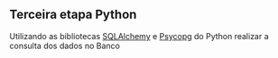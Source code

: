 ## Terceira etapa Python

Utilizando as bibliotecas [SQLAlchemy](https://www.sqlalchemy.org) e [Psycopg](https://www.psycopg.org) do Python realizar a consulta dos dados no Banco